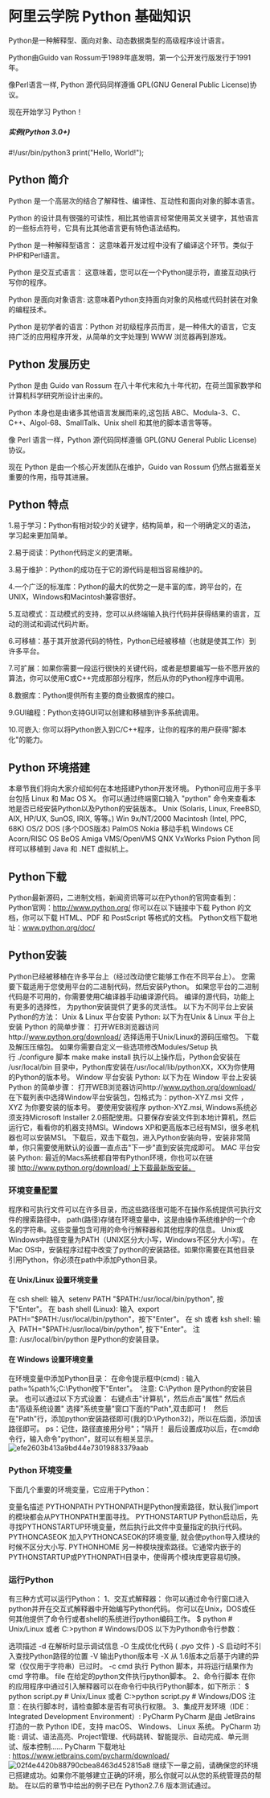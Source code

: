 # 阿里云学院 Python 基础知识


Python是一种解释型、面向对象、动态数据类型的高级程序设计语言。

Python由Guido van Rossum于1989年底发明，第一个公开发行版发行于1991年。

像Perl语言一样, Python 源代码同样遵循 GPL(GNU General Public License)协议。

现在开始学习 Python！

##### 实例(Python 3.0+)

#!/usr/bin/python3 print("Hello, World!");


## Python 简介
Python 是一个高层次的结合了解释性、编译性、互动性和面向对象的脚本语言。

Python 的设计具有很强的可读性，相比其他语言经常使用英文关键字，其他语言的一些标点符号，它具有比其他语言更有特色语法结构。

Python 是一种解释型语言： 这意味着开发过程中没有了编译这个环节。类似于PHP和Perl语言。

Python 是交互式语言： 这意味着，您可以在一个Python提示符，直接互动执行写你的程序。

Python 是面向对象语言: 这意味着Python支持面向对象的风格或代码封装在对象的编程技术。

Python 是初学者的语言：Python 对初级程序员而言，是一种伟大的语言，它支持广泛的应用程序开发，从简单的文字处理到 WWW 浏览器再到游戏。

## Python 发展历史
Python 是由 Guido van Rossum 在八十年代末和九十年代初，在荷兰国家数学和计算机科学研究所设计出来的。

Python 本身也是由诸多其他语言发展而来的,这包括 ABC、Modula-3、C、C++、Algol-68、SmallTalk、Unix shell 和其他的脚本语言等等。

像 Perl 语言一样，Python 源代码同样遵循 GPL(GNU General Public License)协议。

现在 Python 是由一个核心开发团队在维护，Guido van Rossum 仍然占据着至关重要的作用，指导其进展。

## Python 特点
1.易于学习：Python有相对较少的关键字，结构简单，和一个明确定义的语法，学习起来更加简单。

2.易于阅读：Python代码定义的更清晰。

3.易于维护：Python的成功在于它的源代码是相当容易维护的。

4.一个广泛的标准库：Python的最大的优势之一是丰富的库，跨平台的，在UNIX，Windows和Macintosh兼容很好。

5.互动模式：互动模式的支持，您可以从终端输入执行代码并获得结果的语言，互动的测试和调试代码片断。

6.可移植：基于其开放源代码的特性，Python已经被移植（也就是使其工作）到许多平台。

7.可扩展：如果你需要一段运行很快的关键代码，或者是想要编写一些不愿开放的算法，你可以使用C或C++完成那部分程序，然后从你的Python程序中调用。

8.数据库：Python提供所有主要的商业数据库的接口。

9.GUI编程：Python支持GUI可以创建和移植到许多系统调用。

10.可嵌入: 你可以将Python嵌入到C/C++程序，让你的程序的用户获得"脚本化"的能力。


## Python 环境搭建
本章节我们将向大家介绍如何在本地搭建Python开发环境。
Python可应用于多平台包括 Linux 和 Mac OS X。
你可以通过终端窗口输入 "python" 命令来查看本地是否已经安装Python以及Python的安装版本。
Unix (Solaris, Linux, FreeBSD, AIX, HP/UX, SunOS, IRIX, 等等。)
Win 9x/NT/2000
Macintosh (Intel, PPC, 68K)
OS/2
DOS (多个DOS版本)
PalmOS
Nokia 移动手机
Windows CE
Acorn/RISC OS
BeOS
Amiga
VMS/OpenVMS
QNX
VxWorks
Psion
Python 同样可以移植到 Java 和 .NET 虚拟机上。
 

## Python下载
Python最新源码，二进制文档，新闻资讯等可以在Python的官网查看到：
Python官网：http://www.python.org/
你可以在以下链接中下载 Python 的文档，你可以下载 HTML、PDF 和 PostScript 等格式的文档。
Python文档下载地址：www.python.org/doc/
 

## Python安装
Python已经被移植在许多平台上（经过改动使它能够工作在不同平台上）。
您需要下载适用于您使用平台的二进制代码，然后安装Python。
如果您平台的二进制代码是不可用的，你需要使用C编译器手动编译源代码。
编译的源代码，功能上有更多的选择性， 为python安装提供了更多的灵活性。
以下为不同平台上安装Python的方法：
Unix &amp; Linux 平台安装 Python:
以下为在Unix &amp; Linux 平台上安装 Python 的简单步骤：
打开WEB浏览器访问http://www.python.org/download/
选择适用于Unix/Linux的源码压缩包。
下载及解压压缩包。
如果你需要自定义一些选项修改Modules/Setup
执行 ./configure 脚本
make
make install
执行以上操作后，Python会安装在 /usr/local/bin 目录中，Python库安装在/usr/local/lib/pythonXX，XX为你使用的Python的版本号。
Window 平台安装 Python:
以下为在 Window 平台上安装 Python 的简单步骤：
打开WEB浏览器访问http://www.python.org/download/
在下载列表中选择Window平台安装包，包格式为：python-XYZ.msi 文件 ， XYZ 为你要安装的版本号。
要使用安装程序 python-XYZ.msi, Windows系统必须支持Microsoft Installer 2.0搭配使用。只要保存安装文件到本地计算机，然后运行它，看看你的机器支持MSI。Windows XP和更高版本已经有MSI，很多老机器也可以安装MSI。
下载后，双击下载包，进入Python安装向导，安装非常简单，你只需要使用默认的设置一直点击"下一步"直到安装完成即可。
MAC 平台安装 Python:
最近的Macs系统都自带有Python环境，你也可以在链接 http://www.python.org/download/ 上下载最新版安装。
 

### 环境变量配置
程序和可执行文件可以在许多目录，而这些路径很可能不在操作系统提供可执行文件的搜索路径中。
path(路径)存储在环境变量中，这是由操作系统维护的一个命名的字符串。这些变量包含可用的命令行解释器和其他程序的信息。
Unix或Windows中路径变量为PATH（UNIX区分大小写，Windows不区分大小写）。
在Mac OS中，安装程序过程中改变了python的安装路径。如果你需要在其他目录引用Python，你必须在path中添加Python目录。
#### 在 Unix/Linux 设置环境变量
在 csh shell: 输入 
setenv PATH "$PATH:/usr/local/bin/python", 按下"Enter"。
在 bash shell (Linux): 输入 
export PATH="$PATH:/usr/local/bin/python"，按下"Enter"。
在 sh 或者 ksh shell: 输入 
PATH="$PATH:/usr/local/bin/python", 按下"Enter"。
注意: /usr/local/bin/python 是Python的安装目录。
#### 在 Windows 设置环境变量
在环境变量中添加Python目录：
在命令提示框中(cmd) : 输入 
path=%path%;C:\Python按下"Enter"。 
注意: C:\Python 是Python的安装目录。
也可以通过以下方式设置：
右键点击"计算机"，然后点击"属性"
然后点击"高级系统设置"
选择"系统变量"窗口下面的"Path",双击即可！
 
然后在"Path"行，添加python安装路径即可(我的D:\Python32)，所以在后面，添加该路径即可。 ps：记住，路径直接用分号"；"隔开！
最后设置成功以后，在cmd命令行，输入命令"python"，就可以有相关显示。
![efe2603b413a9bd44e73019883379aab](./images/8D4F7362-63F6-436B-BE16-300E8AC1043C.png)

### Python 环境变量
下面几个重要的环境变量，它应用于Python：

变量名描述
PYTHONPATH PYTHONPATH是Python搜索路径，默认我们import的模块都会从PYTHONPATH里面寻找。 
PYTHONSTARTUP Python启动后，先寻找PYTHONSTARTUP环境变量，然后执行此文件中变量指定的执行代码。 
PYTHONCASEOK 加入PYTHONCASEOK的环境变量, 就会使python导入模块的时候不区分大小写. 
PYTHONHOME 另一种模块搜索路径。它通常内嵌于的PYTHONSTARTUP或PYTHONPATH目录中，使得两个模块库更容易切换。 
 

### 运行Python
有三种方式可以运行Python：
1、交互式解释器：
你可以通过命令行窗口进入python并开在交互式解释器中开始编写Python代码。
你可以在Unix，DOS或任何其他提供了命令行或者shell的系统进行python编码工作。
$ python # Unix/Linux 或者 C:&gt;python # Windows/DOS
以下为Python命令行参数：

选项描述
-d 在解析时显示调试信息 
-O 生成优化代码 ( .pyo 文件 ) 
-S 启动时不引入查找Python路径的位置 
-V 输出Python版本号 
-X 从 1.6版本之后基于内建的异常（仅仅用于字符串）已过时。 
-c cmd 执行 Python 脚本，并将运行结果作为 cmd 字符串。 
file 在给定的python文件执行python脚本。 
2、命令行脚本
在你的应用程序中通过引入解释器可以在命令行中执行Python脚本，如下所示：
$ python script.py # Unix/Linux 或者 C:&gt;python script.py # Windows/DOS
注意：在执行脚本时，请检查脚本是否有可执行权限。
3、集成开发环境（IDE：Integrated Development Environment）: PyCharm
PyCharm 是由 JetBrains 打造的一款 Python IDE，支持 macOS、 Windows、 Linux 系统。
PyCharm 功能 : 调试、语法高亮、Project管理、代码跳转、智能提示、自动完成、单元测试、版本控制……
PyCharm 下载地址 : https://www.jetbrains.com/pycharm/download/
![02f4e4420b88790cbea8463d452815a8](./images/1FE8D4A5-D098-4910-892F-2DBDF7B9546C.png)
继续下一章之前，请确保您的环境已搭建成功。如果你不能够建立正确的环境，那么你就可以从您的系统管理员的帮助。
在以后的章节中给出的例子已在 Python2.7.6 版本测试通过。
 
 